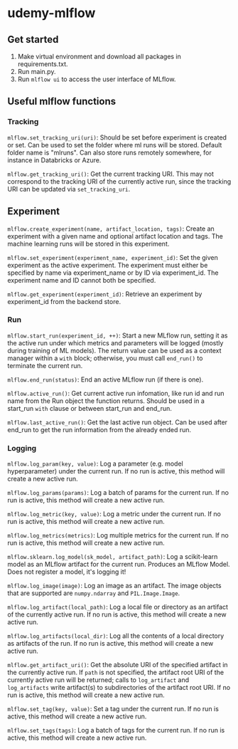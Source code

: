 # udemy-mlflow

## Get started
1. Make virtual environment and download all packages in requirements.txt.
2. Run main.py.
3. Run `mlflow ui` to access the user interface of MLflow.

## Useful mlflow functions
### Tracking
`mlflow.set_tracking_uri(uri)`: Should be set before experiment is created or set. Can be used to set the folder where ml runs will be stored. Default folder name is "mlruns". Can also store runs remotely somewhere, for instance in Databricks or Azure. <br>

`mlflow.get_tracking_uri()`: Get the current tracking URI. This may not correspond to the tracking URI of the currently active run, since the tracking URI can be updated via ``set_tracking_uri``. <br>

## Experiment
`mlflow.create_experiment(name, artifact_location, tags)`: Create an experiment with a given name and optional artifact location and tags. The machine learning runs will be stored in this experiment. <br>

`mlflow.set_experiment(experiment_name, experiment_id)`: Set the given experiment as the active experiment. The experiment must either be specified by name via experiment_name or by ID via experiment_id. The experiment name and ID cannot both be specified. <br>

`mlflow.get_experiment(experiment_id)`: Retrieve an experiment by experiment_id from the backend store. <br>

### Run
`mlflow.start_run(experiment_id, ++)`: Start a new MLflow run, setting it as the active run under which metrics and parameters will be logged (mostly during training of ML models). The return value can be used as a context manager within a ``with`` block; otherwise, you must call ``end_run()`` to terminate the current run. <br>

`mlflow.end_run(status)`: End an active MLflow run (if there is one). <br>

`mlflow.active_run()`: Get current active run infomation, like run id and run name from the Run object the function returns. Should be used in a start_run `with` clause or between start_run and end_run. <br>

`mlflow.last_active_run()`: Get the last active run object. Can be used after end_run to get the run information from the already ended run. <br>

### Logging

`mlflow.log_param(key, value)`: Log a parameter (e.g. model hyperparameter) under the current run. If no run is active, this method will create a new active run. <br>

`mlflow.log_params(params)`: Log a batch of params for the current run. If no run is active, this method will create a new active run. <br>

`mlflow.log_metric(key, value)`: Log a metric under the current run. If no run is active, this method will create a new active run. <br>

`mlflow.log_metrics(metrics)`: Log multiple metrics for the current run. If no run is active, this method will create a new active run. <br>

`mlflow.sklearn.log_model(sk_model, artifact_path)`: Log a scikit-learn model as an MLflow artifact for the current run. Produces an MLflow Model. Does not register a model, it's logging it! <br>

`mlflow.log_image(image)`: Log an image as an artifact. The image objects that are supported are `numpy.ndarray` and `PIL.Image.Image`.

`mlflow.log_artifact(local_path)`: Log a local file or directory as an artifact of the currently active run. If no run is active, this method will create a new active run. <br>

`mlflow.log_artifacts(local_dir)`: Log all the contents of a local directory as artifacts of the run. If no run is active, this method will create a new active run. <br>

`mlflow.get_artifact_uri()`: Get the absolute URI of the specified artifact in the currently active run. If `path` is not specified, the artifact root URI of the currently active run will be returned; calls to ``log_artifact`` and ``log_artifacts`` write artifact(s) to subdirectories of the artifact root URI. If no run is active, this method will create a new active run. <br>

`mlflow.set_tag(key, value)`: Set a tag under the current run. If no run is active, this method will create a new active run. <br>

`mlflow.set_tags(tags)`: Log a batch of tags for the current run. If no run is active, this method will create a new active run. <br>



